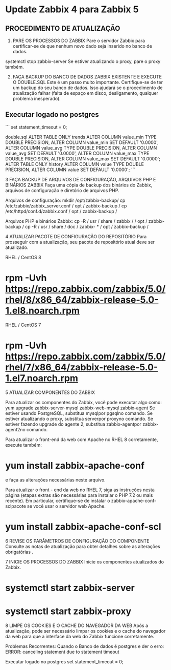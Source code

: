 # Update Zabbix 4 para Zabbix 5

## PROCEDIMENTO DE ATUALIZAÇÃO

1. PARE OS PROCESSOS DO ZABBIX
Pare o servidor Zabbix para certificar-se de que nenhum novo dado seja inserido no banco de dados.

systemctl stop zabbix-server
Se estiver atualizando o proxy, pare o proxy também.

2. FAÇA BACKUP DO BANCO DE DADOS ZABBIX EXISTENTE E EXECUTE O DOUBLE.SQL
Este é um passo muito importante. Certifique-se de ter um backup do seu banco de dados. Isso ajudará se o procedimento de atualização falhar (falta de espaço em disco, desligamento, qualquer problema inesperado).

## Executar logado no postgres
´´´
set statement_timeout = 0;

double.sql
ALTER TABLE ONLY trends
	ALTER COLUMN value_min TYPE DOUBLE PRECISION,
	ALTER COLUMN value_min SET DEFAULT '0.0000',
	ALTER COLUMN value_avg TYPE DOUBLE PRECISION,
	ALTER COLUMN value_avg SET DEFAULT '0.0000',
	ALTER COLUMN value_max TYPE DOUBLE PRECISION,
	ALTER COLUMN value_max SET DEFAULT '0.0000';
ALTER TABLE ONLY history
	ALTER COLUMN value TYPE DOUBLE PRECISION,
	ALTER COLUMN value SET DEFAULT '0.0000';
´´´

3 FAÇA BACKUP DE ARQUIVOS DE CONFIGURAÇÃO, ARQUIVOS PHP E BINÁRIOS ZABBIX
Faça uma cópia de backup dos binários do Zabbix, arquivos de configuração e diretório de arquivos PHP.

Arquivos de configuração:
mkdir /opt/zabbix-backup/
cp /etc/zabbix/zabbix_server.conf / opt / zabbix-backup /
cp /etc/httpd/conf.d/zabbix.conf / opt / zabbix-backup /

Arquivos PHP e binários Zabbix:
cp -R / usr / share / zabbix / / opt / zabbix-backup /
cp -R / usr / share / doc / zabbix- * / opt / zabbix-backup /

4 ATUALIZAR PACOTE DE CONFIGURAÇÃO DO REPOSITÓRIO
Para prosseguir com a atualização, seu pacote de repositório atual deve ser atualizado.


RHEL / CentOS 8
# rpm -Uvh https://repo.zabbix.com/zabbix/5.0/rhel/8/x86_64/zabbix-release-5.0-1.el8.noarch.rpm

RHEL / CentOS 7
# rpm -Uvh https://repo.zabbix.com/zabbix/5.0/rhel/7/x86_64/zabbix-release-5.0-1.el7.noarch.rpm


5 ATUALIZAR COMPONENTES DO ZABBIX

Para atualizar os componentes do Zabbix, você pode executar algo como:
yum upgrade zabbix-server-mysql zabbix-web-mysql zabbix-agent
Se estiver usando PostgreSQL, substitua mysqlpor pgsqlno comando. Se estiver atualizando o proxy, substitua serverpor proxyno comando. Se estiver fazendo upgrade do agente 2, substitua zabbix-agentpor zabbix-agent2no comando.

Para atualizar o front-end da web com Apache no RHEL 8 corretamente, execute também:

# yum install zabbix-apache-conf 
e faça as alterações necessárias neste arquivo.

Para atualizar o front - end da web no RHEL 7, siga as instruções nesta página (etapas extras são necessárias para instalar o PHP 7.2 ou mais recente).
Em particular, certifique-se de instalar o zabbix-apache-conf-sclpacote se você usar o servidor web Apache.

 # yum install zabbix-apache-conf-scl
6 REVISE OS PARÂMETROS DE CONFIGURAÇÃO DO COMPONENTE
Consulte as notas de atualização para obter detalhes sobre as alterações obrigatórias .

7 INICIE OS PROCESSOS DO ZABBIX
Inicie os componentes atualizados do Zabbix.

# systemctl start zabbix-server
# systemctl start zabbix-proxy

8 LIMPE OS COOKIES E O CACHE DO NAVEGADOR DA WEB
Após a atualização, pode ser necessário limpar os cookies e o cache do navegador da web para que a interface da web do Zabbix funcione corretamente.

Problemas Recorrentes:
Quando o Banco de dados é postgres e der o erro: 
ERROR:  canceling statement due to statement timeout

Executar logado no postgres
set statement_timeout = 0;
